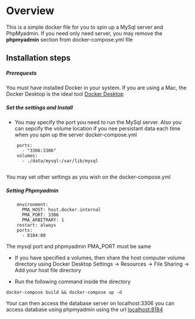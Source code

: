 # Overview
This is a simple docker file for you to spin up a MySql server and PhpMyadmin. If you need only need server, you may remove the **phpmyadmin** section from docker-compose.yml file

## Installation steps

##### Prerequests
You must have installed Docker in your system. If you are using a Mac, the Docker Desktop is the ideal tool [Docker Desktop](https://www.docker.com/products/docker-desktop)

##### Set the settings and Install
- You may specify the port you need to run the MySql server. Also you can sepcify the volume location if you nee persistant data each time when you spin up the server
docker-compose.yml
```
    ports:
      - "3306:3306"
    volumes: 
      - ./data/mysql:/var/lib/mysql
      
```
You may set other settings as you wish on the docker-compose.yml

##### Setting Phpmyadmin
```
    environment:
      PMA_HOST: host.docker.internal
      PMA_PORT: 3306
      PMA_ARBITRARY: 1
    restart: always
    ports:
      - 8184:80
```
The mysql port and phpmyadmin PMA_PORT must be same 

- If you have specified a volumes, then share the host computer volume directory using Docker Desktop 
Settings -> Resources -> File Sharing -> Add your host file directory

- Run the following command inside the directory
```
docker-compose build && docker-compose up -d
```

Your can then access the database server on localhost:3306
you can access database using phpmyadmin using the url [localhost:8184](localhost:8184)
